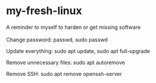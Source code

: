 # my-fresh-linux
A reminder to myself to harden or get missing software
<br>
<br>
Change password: passwd, sudo passwd

Update everything: sudo apt update, sudo apt full-upgrade

Remove unnecessary files: sudo apt autoremove

Remove SSH: sudo apt remove openssh-server

